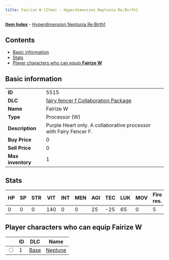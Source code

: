 ```yaml
---
title: Fairize W (Item) - Hyperdimension Neptunia Re;Birth1
---
```


[**Item Index**](/neptunia/rb1/item/index.html) - [Hyperdimension Neptunia Re;Birth1](/neptunia/rb1)

## Contents

- [Basic information](#basic-information)
- [Stats](#stats)
- [Player characters who can equip **Fairize W**](#player-characters-who-can-equip-fairize-w)

## Basic information

|   |   |
| -- | -- |
| **ID** | 5515 |
| **DLC** | [fairy fencer f Collaboration Package](/neptunia/rb1/dlc/6-fairy-fencer-f.html) |
| **Name** | Fairize W |
| **Type** | Processor (W) |
| **Description** | Purple Heart only. A collaborative processor with Fairy Fencer F. |
| **Buy Price** | 0 |
| **Sell Price** | 0 |
| **Max inventory** | 1 |


## Stats

| HP | SP | STR | VIT | INT | MEN | AGI | TEC | LUK | MOV | Fire res. | Ice res. | Wind res. | Lightning res. |
| -- | -- | --- | --- | --- | --- | --- | --- | --- | --- | --------- | -------- | --------- | -------------- |
| 0 | 0 | 0 | 140 | 0 | 0 | 25 | -25 | 65 | 0 | 5 | 0 | 0 | 0 |


## Player characters who can equip **Fairize W**

|    | ID | DLC | Name |
| -- | -- | --- | ---- |
| <input type="checkbox" id="rb1-player-1-1" class="trackbox" /> | 1 | [Base](/neptunia/rb1/dlc/1-base.html) | [Neptune](/neptunia/rb1/player/1-1-neptune.html) |
